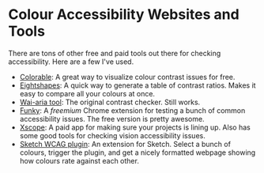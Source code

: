 # Colour Accessibility Websites and Tools

There are tons of other free and paid tools out there for checking accessibility. Here are a few I've used.

* [Colorable](http://jxnblk.com/colorable/demos/text/): A great way to visualize colour contrast issues for free.
* [Eightshapes](https://contrast-grid.eightshapes.com/?background-colors=&foreground-colors=%23FFFFFF%2C%20White%0D%0A%23F2F2F2%0D%0A%23DDDDDD%0D%0A%23CCCCCC%0D%0A%23888888%0D%0A%23404040%2C%20Charcoal%0D%0A%23000000%2C%20Black%0D%0A%232F78C5%2C%20Effective%20on%20Extremes%0D%0A%230F60B6%2C%20Effective%20on%20Lights%0D%0A%23398EEA%2C%20Ineffective%0D%0A&es-color-form__tile-size=compact): A quick way to generate a table of contrast ratios. Makes it easy to compare all your colours at once.
* [Wai-aria tool](https://webaim.org/resources/contrastchecker/): The original contrast checker. Still works.
* [Funky](https://www.funkify.org/): A _freemium_ Chrome extension for testing a bunch of common accessibility issues. The free version is pretty awesome.
* [Xscope](https://xscopeapp.com/): A paid app for making sure your projects is lining up. Also has some good tools for checking vision accessibility issues.
* [Sketch WCAG plugin](https://github.com/bryanberger/sketch-wcag): An extension for Sketch. Select a bunch of colours, trigger the plugin, and get a nicely formatted webpage showing how colours rate against each other.
